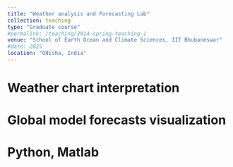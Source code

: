 ```yaml
---
title: "Weather analysis and Forecasting Lab"
collection: teaching
type: "Graduate course"
#permalink: /teaching/2014-spring-teaching-1
venue: "School of Earth Ocean and Climate Sciences, IIT Bhubaneswar"
#date: 2025
location: "Odisha, India"
---
```



Weather chart interpretation
======

Global model forecasts visualization
======

Python, Matlab
======

